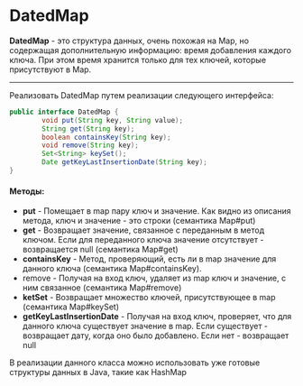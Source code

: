 # DatedMap

**DatedMap** - это структура данных, очень похожая на Map, но содержащая дополнительную информацию: время добавления каждого ключа. При этом время хранится только для тех ключей, которые присутствуют в Map.

------------


Реализовать DatedMap путем реализации следующего интерфейса:
```java
public interface DatedMap {
		void put(String key, String value);
		String get(String key);
		boolean containsKey(String key);
		void remove(String key);
		Set<String> keySet();
		Date getKeyLastInsertionDate(String key);
}
```
#### Методы:
- **put** - Помещает в map пару ключ и значение. Как видно из описания метода, ключ и значение - это строки (семантика Map#put)
- **get** - Возвращает значение, связанное с переданным в метод ключом. Если для переданного ключа значение отсутствует - возвращается null (семантика Map#get)
- **containsKey** - Метод, проверяющий, есть ли в map значение для данного ключа (семантика Map#containsKey). 
- remove - Получая на вход ключ, удаляет из map ключ и значение, с ним связанное (семантика Map#remove)
- **ketSet** - Возвращает множество ключей, присутствующее в map (семантика Map#keySet)
- **getKeyLastInsertionDate** - Получая на вход ключ, проверяет, что для данного ключа существует значение в map. Если существует - возвращает дату, когда оно было добавлено. Если нет - возвращает null

В реализации данного класса можно использовать уже готовые структуры данных в Java, такие как HashMap


